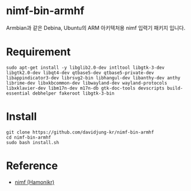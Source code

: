 # nimf-bin-armhf
Armbian과 같은 Debina, Ubuntu의 ARM 아키텍처용 nimf 입력기 패키지 입니다.

# Requirement
```
sudo apt-get install -y libglib2.0-dev intltool libgtk-3-dev libgtk2.0-dev libqt4-dev qtbase5-dev qtbase5-private-dev libappindicator3-dev librsvg2-bin libhangul-dev libanthy-dev anthy librime-dev libxkbcommon-dev libwayland-dev wayland-protocols libxklavier-dev libm17n-dev m17n-db gtk-doc-tools devscripts build-essential debhelper fakeroot libgtk-3-bin
```

# Install
```
git clone https://github.com/davidjung-kr/nimf-bin-armhf
cd nimf-bin-armhf
sudo bash install.sh
```

# Reference
* [nimf (Hamonikr)](https://github.com/hamonikr/nimf]{https://github.com/hamonikr/nimf)
